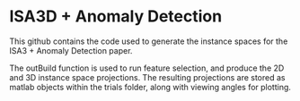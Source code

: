 # ISA3D + Anomaly Detection 

This github contains the code used to generate the instance spaces for the ISA3 + Anomaly Detection paper.

The outBuild function is used to run feature selection, and produce the 2D and 3D instance space projections. The resulting projections are stored as matlab objects within the  trials folder, along with viewing angles for plotting.
